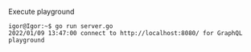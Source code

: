 Execute playground

```console
igor@Igor:~$ go run server.go
2022/01/09 13:47:00 connect to http://localhost:8080/ for GraphQL playground
```

